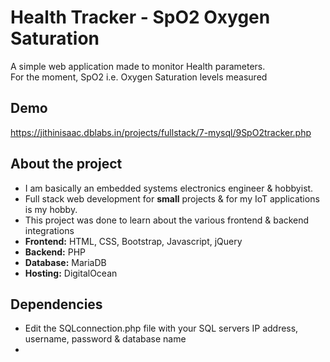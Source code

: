 # Health Tracker - SpO2 Oxygen Saturation

A simple web application made to monitor Health parameters.  
For the moment, SpO2 i.e. Oxygen Saturation levels measured

## Demo
https://jithinisaac.dblabs.in/projects/fullstack/7-mysql/9SpO2tracker.php

## About the project

- I am basically an embedded systems electronics engineer & hobbyist.  
- Full stack web development for **small** projects & for my IoT applications is my hobby.
- This project was done to learn about the various frontend & backend integrations
- **Frontend:** HTML, CSS, Bootstrap, Javascript, jQuery
- **Backend:** PHP 
- **Database:** MariaDB
- **Hosting:** DigitalOcean

## Dependencies

- Edit the SQLconnection.php file with your SQL servers IP address, username, password & database name
-  




